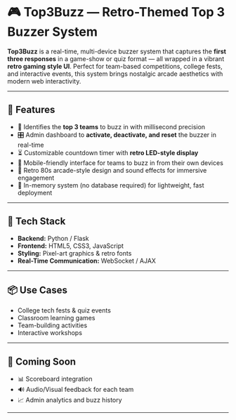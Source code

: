 # 🎮 Top3Buzz — Retro-Themed Top 3 Buzzer System

**Top3Buzz** is a real-time, multi-device buzzer system that captures the **first three responses** in a game-show or quiz format — all wrapped in a vibrant **retro gaming style UI**. Perfect for team-based competitions, college fests, and interactive events, this system brings nostalgic arcade aesthetics with modern web interactivity.

---

## 🚀 Features

- 🥇 Identifies the **top 3 teams** to buzz in with millisecond precision  
- 🎛️ Admin dashboard to **activate, deactivate, and reset** the buzzer in real-time  
- ⏳ Customizable countdown timer with **retro LED-style display**  
- 📱 Mobile-friendly interface for teams to buzz in from their own devices  
- 🎨 Retro 80s arcade-style design and sound effects for immersive engagement  
- 💾 In-memory system (no database required) for lightweight, fast deployment  

---

## 🔧 Tech Stack

- **Backend:** Python / Flask  
- **Frontend:** HTML5, CSS3, JavaScript  
- **Styling:** Pixel-art graphics & retro fonts  
- **Real-Time Communication:** WebSocket / AJAX  

---

## 📦 Use Cases

- College tech fests & quiz events  
- Classroom learning games  
- Team-building activities  
- Interactive workshops  

---

## 🔮 Coming Soon

- 📊 Scoreboard integration  
- 🔊 Audio/Visual feedback for each team  
- 📈 Admin analytics and buzz history  

---
